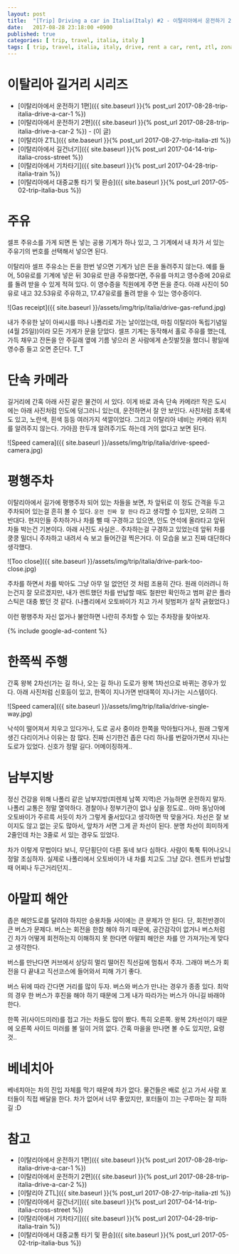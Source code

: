 ```yaml
---
layout: post
title:  "[Trip] Driving a car in Italia(Italy) #2 - 이탈리아에서 운전하기 2편"
date:   2017-08-28 23:18:00 +0900
published: true
categories: [ trip, travel, italia, italy ]
tags: [ trip, travel, italia, italy, drive, rent a car, rent, ztl, zona a traffico limitato, assisi, napoli, venezia, amalfi, public transportation ]
---
```


# 이탈리아 길거리 시리즈

- [이탈리아에서 운전하기 1편]({{ site.baseurl }}{% post_url 2017-08-28-trip-italia-drive-a-car-1 %})
- [이탈리아에서 운전하기 2편]({{ site.baseurl }}{% post_url 2017-08-28-trip-italia-drive-a-car-2 %}) - (이 글)
- [이탈리아 ZTL]({{ site.baseurl }}{% post_url 2017-08-27-trip-italia-ztl %})
- [이탈리아에서 길건너기]({{ site.baseurl }}{% post_url 2017-04-14-trip-italia-cross-street %})
- [이탈리아에서 기차타기]({{ site.baseurl }}{% post_url 2017-04-28-trip-italia-train %})
- [이탈리아에서 대중교통 타기 및 환승]({{ site.baseurl }}{% post_url 2017-05-02-trip-italia-bus %})


# 주유

셀프 주유소를 가게 되면 돈 넣는 공용 기계가 하나 있고, 그 기계에서 내 차가 서 있는 주유기의 번호를 선택해서 넣으면 된다.

이탈리아 셀프 주유소는 돈을 한번 넣으면 기계가 남은 돈을 돌려주지 않는다. 예를 들어, 50유로를 기계에 넣은 뒤 30유로 만큼 주유했다면, 주유를 마치고 영수증에 20유로를 돌려 받을 수 있게 적혀 있다. 이 영수증을 직원에게 주면 돈을 준다. 아래 사진이 50유로 내고 32.53유로 주유하고, 17.47유로를 돌려 받을 수 있는 영수증이다.

![Gas receipt]({{ site.baseurl }}/assets/img/trip/italia/drive-gas-refund.jpg)

내가 주유한 날이 아씨시를 떠나 나폴리로 가는 날이었는데, 마침 이탈리아 독립기념일(4월 25일))이라 모든 가게가 문을 닫았다. 셀프 기계는 동작해서 홀로 주유를 했는데, 가득 채우고 잔돈을 안 주길래 옆에 기름 넣으러 온 사람에게 손짓발짓을 했더니 평일에 영수증 들고 오면 준단다. T_T


# 단속 카메라

길거리에 간혹 아래 사진 같은 물건이 서 있다. 이게 바로 과속 단속 카메라!! 작은 도시에는 아래 사진처럼 인도에 덩그러니 있는데, 운전하면서 잘 안 보인다. 사친처럼 초록색도 있고, 노란색, 흰색 등등 여러가지 색깔이었다. 그리고 이탈리아 네비는 카메라 위치를 알려주지 않는다. 가아끔 한두개 알려주기도 하는데 거의 없다고 보면 된다.

![Speed camera]({{ site.baseurl }}/assets/img/trip/italia/drive-speed-camera.jpg)


# 평행주차

이탈리아에서 길가에 평행주차 되어 있는 차들을 보면, 차 앞뒤로 이 정도 간격을 두고 주차되어 있는걸 흔히 볼 수 있다. `운전 진짜 잘 한다` 라고 생각할 수 있지만, 오히려 그 반대다. 현지인들 주차하거나 차를 뺄 때 구경하고 있으면, 인도 연석에 올라타고 앞뒤 차들 박는건 기본이다. 아래 사진도 사실은.. 주차하는걸 구경하고 있었는데 앞뒤 차를 쿵쿵 밀더니 주차하고 내려서 슥 보고 들어간걸 찍은거다. 이 모습을 보고 진짜 대단하다 생각했다.

![Too close]({{ site.baseurl }}/assets/img/trip/italia/drive-park-too-close.jpg)

주차를 하면서 차를 박아도 그냥 아무 일 없언던 것 처럼 조용히 간다. 원래 이러려니 하는건지 잘 모르겠지만, 내가 렌트했던 차를 반납할 때도 철판만 확인하고 범퍼 같은 플라스틱은 대충 봤던 것 같다. (나폴리에서 오토바이가 치고 가서 뒷범퍼가 살작 긁혔었다.)

이런 평행주차 자신 없거나 불안하면 나란히 주차할 수 있는 주차장을 찾아보자.

{% include google-ad-content %}


# 한쪽씩 주행

간혹 왕복 2차선(가는 길 하나, 오는 길 하나) 도로가 왕복 1차선으로 바뀌는 경우가 있다. 아래 사진처럼 신호등이 있고, 한쪽이 지나가면 반대쪽이 지나가는 시스템이다.

![Speed camera]({{ site.baseurl }}/assets/img/trip/italia/drive-single-way.jpg)

낙석이 떨어져서 치우고 있다거나, 도로 공사 중이라 한쪽을 막아뒀다거나, 원래 그렇게 생긴 다리이거나 이유는 참 많다. 진짜 신기한건 좁은 다리 하나를 번갈아가면서 지나는 도로가 있었다. 신호가 정말 길다. 어메이징하게..


# 남부지방

정신 건강을 위해 나폴리 같은 남부지방(피렌체 남쪽 지역)은 가능하면 운전하지 말자. 나폴리 교통은 정말 열악하다. 경찰이나 정부기관이 없나 싶을 정도로.. 아마 동남아에 오토바이가 주르륵 서듯이 차가 그렇게 줄서있다고 생각하면 딱 맞을거다. 차선은 잘 보이지도 않고 없는 곳도 많아서, 앞차가 서면 그게 곧 차선이 된다. 분명 차선이 희미하게 2줄인데 차는 3줄로 서 있는 경우도 있었다.

차가 이렇게 무법이다 보니, 무단횡단이 다른 동네 보다 심하다. 사람이 툭툭 튀어나오니 정말 조심하자. 실제로 나폴리에서 오토바이가 내 차를 치고도 그냥 갔다. 렌트카 반납할 때 어찌나 두근거리던지..


# 아말피 해안

좁은 해안도로를 달려야 하지만 승용차들 사이에는 큰 문제가 안 된다. 단, 회전반경이 큰 버스가 문제다. 버스는 회전을 한참 해야 하기 때문에, 공간감각이 없거나 버스처럼 긴 차가 어떻게 회전하는지 이해하지 못 한다면 아말피 해안은 차를 안 가져가는게 맞다고 생각한다.

버스를 만난다면 커브에서 상당히 멀리 떨어진 직선길에 멈춰서 주자. 그래야 버스가 회전을 다 끝내고 직선코스에 들어와서 피해 가기 좋다.

버스 뒤에 따라 간다면 거리를 많이 두자. 버스와 버스가 만나는 경우가 종종 있다. 최악의 경우 한 버스가 후진을 해야 하기 때문에 그게 내가 따라가는 버스가 아니길 바래야 한다.

한쪽 귀(사이드미러)를 접고 가는 차들도 많이 봤다. 특히 오른쪽. 왕복 2차선이기 때문에 오른쪽 사이드 미러를 볼 일이 거의 없다. 간혹 마을을 만나면 볼 수도 있지만, 요령것..


# 베네치아

베네치아는 차의 진입 자체를 막기 때문에 차가 없다. 물건들은 배로 싣고 가서 사람 포터들이 직접 배달을 한다. 차가 없어서 너무 좋았지만, 포터들이 끄는 구루마는 잘 피하길 :D


# 참고

- [이탈리아에서 운전하기 1편]({{ site.baseurl }}{% post_url 2017-08-28-trip-italia-drive-a-car-1 %})
- [이탈리아에서 운전하기 2편]({{ site.baseurl }}{% post_url 2017-08-28-trip-italia-drive-a-car-2 %})
- [이탈리아 ZTL]({{ site.baseurl }}{% post_url 2017-08-27-trip-italia-ztl %})
- [이탈리아에서 길건너기]({{ site.baseurl }}{% post_url 2017-04-14-trip-italia-cross-street %})
- [이탈리아에서 기차타기]({{ site.baseurl }}{% post_url 2017-04-28-trip-italia-train %})
- [이탈리아에서 대중교통 타기 및 환승]({{ site.baseurl }}{% post_url 2017-05-02-trip-italia-bus %})
